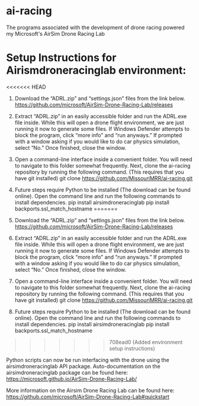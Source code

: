 # ai-racing

The programs associated with the development of drone racing powered my Microsoft's AirSim Drone Racing Lab

# Setup Instructions for Airismdroneracinglab environment:
<<<<<<< HEAD

1. Download the “ADRL.zip” and “settings.json” files from the link below.  
   https://github.com/microsoft/AirSim-Drone-Racing-Lab/releases

2. Extract “ADRL.zip” in an easily accessible folder and run the ADRL.exe file inside. While this will open a drone flight environment, we are just running it now to generate some files. If Windows Defender attempts to block the program, click “more info” and “run anyways.” If prompted with a window asking if you would like to do car physics simulation, select “No.” Once finished, close the window.

3. Open a command-line interface inside a convenient folder. You will need to navigate to this folder somewhat frequently. Next, clone the ai-racing repository by running the following command. (This requires that you have git installed)
   git clone https://github.com/MissouriMRR/ai-racing.git

4. Future steps require Python to be installed (The download can be found online). Open the command line and run the following commands to install dependencies.
   pip install airsimdroneracinglab
   pip install backports.ssl_match_hostname
=======
1.	Download the “ADRL.zip” and “settings.json” files from the link below.                                                                
https://github.com/microsoft/AirSim-Drone-Racing-Lab/releases

3.	Extract “ADRL.zip” in an easily accessible folder and run the ADRL.exe file inside. While this will open a drone flight environment, we are just running it now to generate some files. If Windows Defender attempts to block the program, click “more info” and “run anyways.” If prompted with a window asking if you would like to do car physics simulation, select “No.” Once finished, close the window.

5.	Open a command-line interface inside a convenient folder. You will need to navigate to this folder somewhat frequently. Next, clone the ai-racing repository by running the following command. (This requires that you have git installed)
git clone https://github.com/MissouriMRR/ai-racing.git

7.	Future steps require Python to be installed (The download can be found online). Open the command line and run the following commands to install dependencies.
pip install airsimdroneracinglab
pip install backports.ssl_match_hostname
>>>>>>> 708ead0 (Added environment setup instructions)

Python scripts can now be run interfacing with the drone using the airsimdroneracinglab API package.
Auto-documentation on the airsimdroneracinglab package can be found here:
https://microsoft.github.io/AirSim-Drone-Racing-Lab/

More information on the Airsim Drone Racing Lab can be found here:
https://github.com/microsoft/AirSim-Drone-Racing-Lab#quickstart
